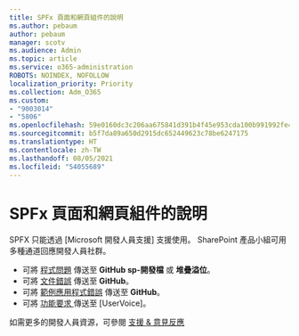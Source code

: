 ```yaml
---
title: SPFx 頁面和網頁組件的說明
ms.author: pebaum
author: pebaum
manager: scotv
ms.audience: Admin
ms.topic: article
ms.service: o365-administration
ROBOTS: NOINDEX, NOFOLLOW
localization_priority: Priority
ms.collection: Adm_O365
ms.custom:
- "9003014"
- "5806"
ms.openlocfilehash: 59e0160dc3c206aa675841d391b4f45e953cda100b991992fe4668d697c9e069
ms.sourcegitcommit: b5f7da89a650d2915dc652449623c78be6247175
ms.translationtype: HT
ms.contentlocale: zh-TW
ms.lasthandoff: 08/05/2021
ms.locfileid: "54055689"
---
```

# <a name="help-with-spfx-pages-and-web-parts"></a>SPFx 頁面和網頁組件的說明

SPFX 只能透過 [Microsoft 開發人員支援] 支援使用。 SharePoint 產品小組可用多種通道回應開發人員社群。

- 可將 [程式問題](https://docs.microsoft.com/sharepoint/dev/support-feedback#programming-questions) 傳送至 **GitHub sp-開發檔** 或 **堆疊溢位**。
- 可將 [文件錯誤](https://docs.microsoft.com/sharepoint/dev/support-feedback#documentation-bugs) 傳送至 **GitHub**。
- 可將 [範例應用程式錯誤](https://docs.microsoft.com/sharepoint/dev/support-feedback#sample-application-bugs) 傳送至 **GitHub**。
- 可將 [功能要求 ](https://docs.microsoft.com/sharepoint/dev/support-feedback#feature-requests) 傳送至 [UserVoice]。

如需更多的開發人員資源，可參閱 [支援 & 意見反應](https://docs.microsoft.com/sharepoint/dev/support-feedback)